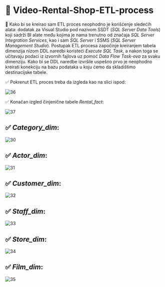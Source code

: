 # :pushpin: Video-Rental-Shop-ETL-process

:small_red_triangle_down: Kako bi se kreirao sam ETL proces neophodno je korišćenje sledećih alata: dodatak za Visual Studio pod nazivom SSDT (*SQL Server Data Tools*) koji sadrži BI alate među kojima je nama trenutno od značaja *SQL Server Integration Services*, kao i sam *SQL Server* i SSMS (*SQL Server Management Studio*). Postupak ETL procesa započinje kreiranjem tabela dimenzija nizom DDL naredbi koristeći *Execute SQL Task*, a nakon toga se učitavaju podaci iz izvornih fajlova uz pomoć *Data Flow Task-ova* za svaku dimenziju. Kako bi se DDL naredbe izvršile uspešno prvo je neophodno kreirati konekciju na bazu podataka u koju ćemo da skladištimo destinacijske tabele.

:white_check_mark: Pokrenut ETL proces treba da izgleda kao na slici ispod:

![36](https://user-images.githubusercontent.com/61964257/145219747-e1618d45-ab42-429d-8f4c-fea43260362a.PNG)

:white_check_mark: Konačan izgled činjenične tabele *Rental_fact*:

![37](https://user-images.githubusercontent.com/61964257/145219749-49faa887-834b-4f77-b1ca-24c8e0c2f4d8.PNG)

## :white_check_mark: *Category_dim*:
![30](https://user-images.githubusercontent.com/61964257/145219728-74db57f5-ec21-4b16-b45d-b4ca2d04c005.PNG)

## :white_check_mark: *Actor_dim*:

![31](https://user-images.githubusercontent.com/61964257/145219732-c8653881-a9be-458f-b8a8-fdd2b8bf1ad8.PNG)

## :white_check_mark: *Customer_dim*:

![32](https://user-images.githubusercontent.com/61964257/145219734-7fb4de52-dff5-44a5-a147-fbdbf600e30f.PNG)

## :white_check_mark: *Staff_dim*:

![33](https://user-images.githubusercontent.com/61964257/145219735-080d63fe-27fb-465d-b318-adb2f3ab6373.PNG)

## :white_check_mark: *Store_dim*:

![34](https://user-images.githubusercontent.com/61964257/145219736-05789d09-f15a-4484-950a-b4f8277c549a.PNG)

## :white_check_mark: *Film_dim*:

![35](https://user-images.githubusercontent.com/61964257/145219746-fb39a24f-8e0a-4333-95c5-19811717cd66.PNG)



